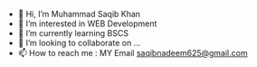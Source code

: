 - 👋 Hi, I’m Muhammad Saqib Khan
- 👀 I’m interested in WEB Development
- 🌱 I’m currently learning BSCS
- 💞️ I’m looking to collaborate on ...
- 📫 How to reach me : MY Email saqibnadeem625@gmail.com

<!---
MuhammadSaqib13/MuhammadSaqib13 is a ✨ special ✨ repository because its `README.md` (this file) appears on your GitHub profile.
You can click the Preview link to take a look at your changes.
--->
